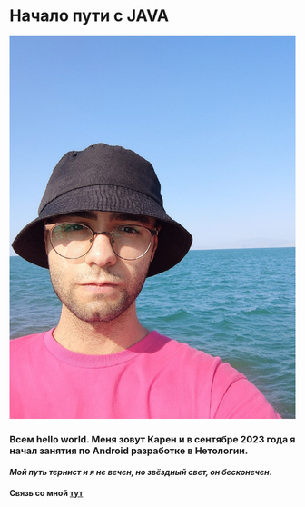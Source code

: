 # Начало пути с JAVA
![bRppN5nTePY.jpg](bRppN5nTePY.jpg)
### Всем hello world. Меня зовут Карен и в сентябре 2023 года я начал занятия по Android разработке в Нетологии.
#### _Мой путь тернист и я не вечен, но звёздный свет, он бесконечен_.

#### Связь со мной [тут](https://t.me/KPvtelege)
